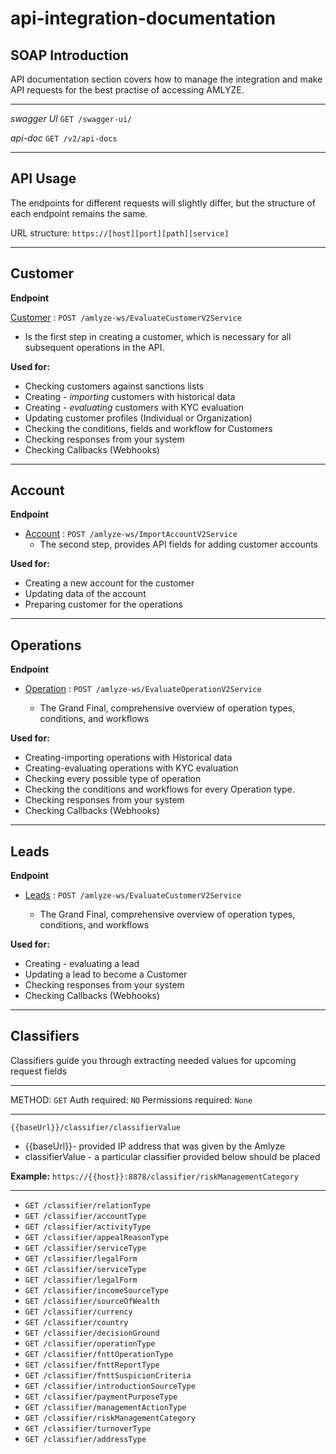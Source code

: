 # api-integration-documentation

## SOAP Introduction

API documentation section covers how to manage the integration and make API requests for the best practise of accessing AMLYZE.

---

*swagger UI* `GET /swagger-ui/`

*api-doc* `GET /v2/api-docs`

---
## API Usage

The endpoints for different requests will slightly differ, but the structure of each endpoint remains the same.

URL structure: `https://[host][port][path][service]`

---
## Customer

<b>Endpoint</b>

 [Customer](customer/customer.md) : `POST /amlyze-ws/EvaluateCustomerV2Service`
*  Is the first step in creating a customer, which is necessary for all subsequent operations in the API. 

<b>Used for:</b>
* Checking customers against sanctions lists
* Creating - <i>importing</i> customers with historical data
* Creating - <i>evaluating</i> customers with KYC evaluation
* Updating customer profiles (Individual or Organization)
* Checking the conditions, fields and workflow for Customers
* Checking responses from your system
* Checking Callbacks (Webhooks)
---

## Account

<b>Endpoint</b>

* [Account](account/account.md) : `POST /amlyze-ws/ImportAccountV2Service`
    * The second step, provides API fields for adding customer accounts

<b>Used for:</b>
* Creating a new account for the customer
* Updating data of the account
* Preparing customer for the operations

---

## Operations

<b>Endpoint</b>

* [Operation](operation/operation.md) : `POST /amlyze-ws/EvaluateOperationV2Service`

    * The Grand Final, comprehensive overview of operation types, conditions, and workflows

<b>Used for:</b>
* Creating-importing operations with Historical data
* Creating-evaluating operations with KYC evaluation
* Checking  every possible type of operation
* Checking the conditions and workflows for every Operation type.
* Checking responses from your system
* Checking Callbacks (Webhooks)
---

## Leads

<b>Endpoint</b>

* [Leads](leads/leads.md) : `POST /amlyze-ws/EvaluateCustomerV2Service`

    * The Grand Final, comprehensive overview of operation types, conditions, and workflows

<b>Used for:</b>
* Creating - evaluating a lead 
* Updating a lead to become a Customer
* Checking responses from your system
* Checking Callbacks (Webhooks)
---

## Classifiers

Classifiers guide you through extracting needed values for upcoming request fields

---

METHOD: `GET`
Auth required: `NO`
Permissions required: `None`

---

 `{{baseUrl}}/classifier/classifierValue`
 * {{baseUrl}}- provided IP address that was given by the Amlyze
 * classifierValue   - a particular classifier provided below should be placed

 
<b>Example:</b> `https://{{host}}:8878/classifier/riskManagementCategory`

---

* `GET /classifier/relationType`
* `GET /classifier/accountType`
* `GET /classifier/activityType`
* `GET /classifier/appealReasonType`
* `GET /classifier/serviceType`
* `GET /classifier/legalForm`
* `GET /classifier/serviceType`
* `GET /classifier/legalForm`
* `GET /classifier/incomeSourceType`
* `GET /classifier/sourceOfWealth`
* `GET /classifier/currency`
* `GET /classifier/country`
* `GET /classifier/decisionGround`
* `GET /classifier/operationType`
* `GET /classifier/fnttOperationType`
* `GET /classifier/fnttReportType`
* `GET /classifier/fnttSuspicionCriteria`
* `GET /classifier/introductionSourceType`
* `GET /classifier/paymentPurposeType`
* `GET /classifier/managementActionType`
* `GET /classifier/riskManagementCategory`
* `GET /classifier/turnoverType`
* `GET /classifier/addressType`

